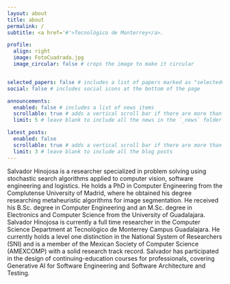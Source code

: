 ```yaml
---
layout: about
title: about
permalink: /
subtitle: <a href='#'>Tecnológico de Monterrey</a>. 

profile:
  align: right
  image: FotoCuadrada.jpg
  image_circular: false # crops the image to make it circular


selected_papers: false # includes a list of papers marked as "selected={true}"
social: false # includes social icons at the bottom of the page

announcements:
  enabled: false # includes a list of news items
  scrollable: true # adds a vertical scroll bar if there are more than 3 news items
  limit: 5 # leave blank to include all the news in the `_news` folder

latest_posts:
  enabled: false
  scrollable: true # adds a vertical scroll bar if there are more than 3 new posts items
  limit: 3 # leave blank to include all the blog posts
---
```


Salvador Hinojosa is a researcher specialized in problem solving using stochastic search algorithms applied to computer vision, software engineering and logistics. He holds a PhD in Computer Engineering from the Complutense University of Madrid, where he obtained his degree researching metaheuristic algorithms for image segmentation. He received his B.Sc. degree in Computer Engineering and an M.Sc. degree in Electronics and Computer Science from the University of Guadalajara. Salvador Hinojosa is currently a full time researcher in the Computer Science Department at Tecnológico de Monterrey Campus Guadalajara.  He currently holds a level one distinction in the National System of Researchers (SNI) and is a member of the Mexican Society of Computer Science (AMEXCOMP) with a solid research track record. Salvador has participated in the design of continuing-education courses for professionals, covering Generative AI for Software Engineering and Software Architecture and Testing.
